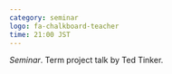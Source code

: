 ```yaml
---
category: seminar
logo: fa-chalkboard-teacher
time: 21:00 JST
---
```


*Seminar*. Term project talk by Ted Tinker.

